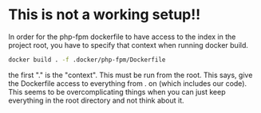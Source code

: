 # This is not a working setup!!

In order for the php-fpm dockerfile to have access to the index in the project root, you have to specify that context when running docker build.
```bash
docker build . -f .docker/php-fpm/Dockerfile  
```

the first "." is the "context".  This must be run from the root.  This says, give the Dockerfile access to everything from . on (which includes our code).  This seems to be overcomplicating things when you can just keep everything in the root directory and not think about it. 
